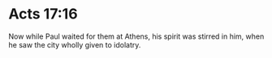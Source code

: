 # Acts 17:16

Now while Paul waited for them at Athens, his spirit was stirred in him, when he saw the city wholly given to idolatry.